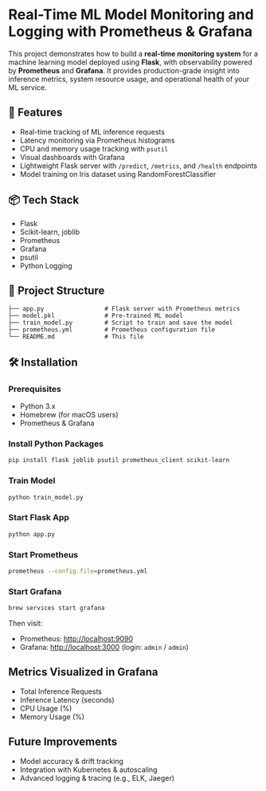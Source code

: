 
# Real-Time ML Model Monitoring and Logging with Prometheus & Grafana

This project demonstrates how to build a **real-time monitoring system** for a machine learning model deployed using **Flask**, with observability powered by **Prometheus** and **Grafana**. It provides production-grade insight into inference metrics, system resource usage, and operational health of your ML service.

## 🚀 Features

- Real-time tracking of ML inference requests
- Latency monitoring via Prometheus histograms
- CPU and memory usage tracking with `psutil`
- Visual dashboards with Grafana
- Lightweight Flask server with `/predict`, `/metrics`, and `/health` endpoints
- Model training on Iris dataset using RandomForestClassifier

## 📦 Tech Stack

- Flask  
- Scikit-learn, joblib  
- Prometheus  
- Grafana  
- psutil  
- Python Logging  

## 📁 Project Structure

```
├── app.py                 # Flask server with Prometheus metrics
├── model.pkl              # Pre-trained ML model
├── train_model.py         # Script to train and save the model
├── prometheus.yml         # Prometheus configuration file
└── README.md              # This file
```

## 🛠️ Installation

### Prerequisites

- Python 3.x
- Homebrew (for macOS users)
- Prometheus & Grafana

### Install Python Packages

```bash
pip install flask joblib psutil prometheus_client scikit-learn
```

### Train Model

```bash
python train_model.py
```

### Start Flask App

```bash
python app.py
```

### Start Prometheus

```bash
prometheus --config.file=prometheus.yml
```

### Start Grafana

```bash
brew services start grafana
```

Then visit:

- Prometheus: [http://localhost:9090](http://localhost:9090)  
- Grafana: [http://localhost:3000](http://localhost:3000) (login: `admin` / `admin`)

##  Metrics Visualized in Grafana

- Total Inference Requests  
- Inference Latency (seconds)  
- CPU Usage (%)  
- Memory Usage (%)  

##  Future Improvements

- Model accuracy & drift tracking  
- Integration with Kubernetes & autoscaling  
- Advanced logging & tracing (e.g., ELK, Jaeger)


